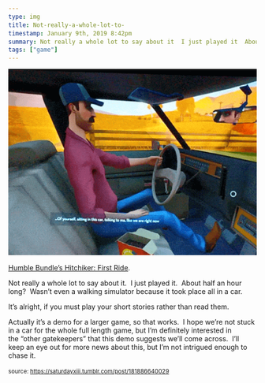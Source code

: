 ```yaml
---
type: img
title: Not-really-a-whole-lot-to-
timestamp: January 9th, 2019 8:42pm
summary: Not really a whole lot to say about it  I just played it  About half an hour long  Wasn’t even a walking simulator because it took place all in a caIt’s alright if you must play your short stories rather than read themppActually it’s a demo for a larger game so that works  I hope we’re not
tags: ["game"]
---
```

<img src="../media/181886640029.gif"/>
                                                                                          
<a href="http://hitchhiker-game.com" target="_blank">Humble Bundle’s Hitchiker: First Ride</a>.

Not really a whole lot to say about it.  I just played it.  About half an hour long?  Wasn’t even a walking simulator because it took place all in a car.

It’s alright, if you must play your short stories rather than read them.

Actually it’s a demo for a larger game, so that works.  I hope we’re not stuck in a car for the whole full length game, but I’m definitely interested in the “other gatekeepers” that this demo suggests we’ll come across.  I’ll keep an eye out for more news about this, but I’m not intrigued enough to chase it.
 
                                    
                
                
                
                
                                
<small>source: https://saturdayxiii.tumblr.com/post/181886640029</small>
